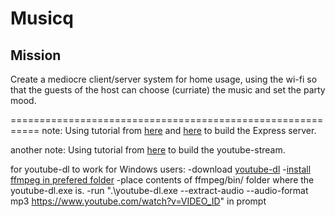 # Musicq

## Mission
Create a mediocre client/server system for home usage,
using the wi-fi so that the guests of the host can choose
(curriate) the music and set the party mood.

===========================================================
note: Using tutorial from [here](http://mherman.org/blog/2016/11/05/developing-a-restful-api-with-node-and-typescript/#.WTa8GGiGNhE) 
and [here](http://brianflove.com/2016/11/08/typescript-2-express-node/)
to build the Express server.

another note: Using tutorial from [here](http://pauldbergeron.com/articles/streaming-youtube-to-mp3-audio-in-nodejs.html)
to build the youtube-stream.

for youtube-dl to work for Windows users:
-download [youtube-dl](https://rg3.github.io/youtube-dl/)
-[install ffmpeg in prefered folder](https://github.com/adaptlearning/adapt_authoring/wiki/Installing-FFmpeg)
-place contents of ffmpeg/bin/ folder where the youtube-dl.exe is.
-run ".\youtube-dl.exe --extract-audio --audio-format mp3 https://www.youtube.com/watch?v=VIDEO_ID" in prompt
